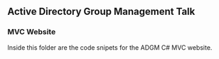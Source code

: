 ## Active Directory Group Management Talk

### MVC Website

Inside this folder are the code snipets for the ADGM C\# MVC website.


